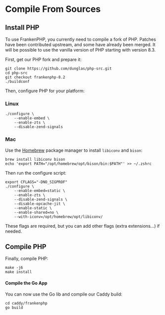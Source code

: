 # Compile From Sources

## Install PHP

To use FrankenPHP, you currently need to compile a fork of PHP.
Patches have been contributed upstream, and some have already
been merged. It will be possible to use the vanilla version of PHP
starting with version 8.3.

First, get our PHP fork and prepare it:

```
git clone https://github.com/dunglas/php-src.git
cd php-src
git checkout frankenphp-8.2
./buildconf
```

Then, configure PHP for your platform:

### Linux

```
./configure \
    --enable-embed \
    --enable-zts \
    --disable-zend-signals
```

### Mac

Use the [Homebrew](https://brew.sh/) package manager to install
`libiconv` and `bison`:

```
brew install libiconv bison
echo 'export PATH="/opt/homebrew/opt/bison/bin:$PATH"' >> ~/.zshrc
```

Then run the configure script:

```
export CFLAGS="-DNO_SIGPROF"
./configure \
    --enable-embed=static \
    --enable-zts \
    --disable-zend-signals \
    --disable-opcache-jit \
    --enable-static \
    --enable-shared=no \
    --with-iconv=/opt/homebrew/opt/libiconv/
```

These flags are required, but you can add other flags (extra extensions...)
if needed.

## Compile PHP

Finally, compile PHP:

```
make -j6
make install
```

#### Compile the Go App

You can now use the Go lib and compile our Caddy build:

```
cd caddy/frankenphp
go build
```

